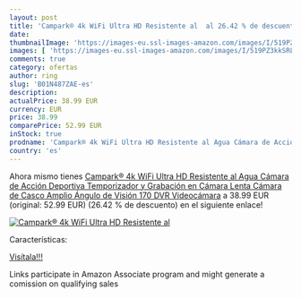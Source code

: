 ```yaml
---
layout: post
title: 'Campark® 4k WiFi Ultra HD Resistente al  al 26.42 % de descuento'
date: 
thumbnailImage: 'https://images-eu.ssl-images-amazon.com/images/I/519PZ3kkSRL._SL200_.jpg'
images: [ 'https://images-eu.ssl-images-amazon.com/images/I/519PZ3kkSRL._SL200_.jpg' ]
comments: true
category: ofertas
author: ring
slug: 'B01N487ZAE-es'
description:
actualPrice: 38.99 EUR
currency: EUR
price: 38.99
comparePrice: 52.99 EUR
inStock: true
prodname: 'Campark® 4k WiFi Ultra HD Resistente al Agua Cámara de Acción Deportiva Temporizador y Grabación en Cámara Lenta Cámara de Casco Amplio Ángulo de Visión 170 DVR Videocámara'
country: 'es'
---
```


Ahora mismo tienes [Campark® 4k WiFi Ultra HD Resistente al Agua Cámara de Acción Deportiva Temporizador y Grabación en Cámara Lenta Cámara de Casco Amplio Ángulo de Visión 170 DVR Videocámara](https://www.amazon.es/dp/B01N487ZAE/?tag=tolees-21) a 38.99 EUR (original: 52.99 EUR) (26.42 %  de descuento) en el siguiente enlace!

[![Campark® 4k WiFi Ultra HD Resistente al ](https://images-eu.ssl-images-amazon.com/images/I/519PZ3kkSRL._SL200_.jpg)](https://www.amazon.es/dp/B01N487ZAE/?tag=tolees-21)

Características:


[Visítala!!!](https://www.amazon.es/dp/B01N487ZAE/?tag=tolees-21)

Links participate in Amazon Associate program and might generate a comission on qualifying sales
